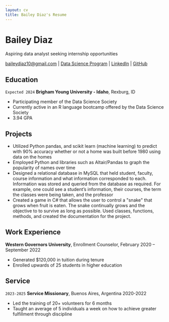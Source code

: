```yaml
---
layout: cv
title: Bailey Diaz's Resume
---
```

# Bailey Diaz
Aspiring data analyst seeking internship opportunities

<div id="webaddress">
<a href="baileydiaz10@gmail.com">baileydiaz10@gmail.com</a>
| <a href="https://byuidatascience.github.io/">Data Science Program</a>
| <a href="https://www.linkedin.com/in/bailey-diaz/">LinkedIn</a>
| <a href="https://github.com/baileydiaz/">GitHub</a>
</div>

<!-- https://www.monique.tech/the-art-of-markdown -->

## Education


`Expected 2024`
__Brigham Young University - Idaho__, Rexburg, ID

- Participating member of the Data Science Society
- Currently active in an R language bootcamp offered by the Data Science Society
- 3.94 GPA

## Projects
- Utilized Python pandas, and scikit learn (machine learning) to predict with 90% accuracy whether or not a home was built before 1980 using data on the homes
&nbsp;
- Employed Python and libraries such as Altair/Pandas to graph the popularity of names over time
&nbsp;
- Designed a relational database in MySQL that held student, faculty, course information and what information
corresponded to each. Information was stored and queried from the database as required. For example, one
could see a student’s information, their courses, the term the classes were being taken, and the professor
&nbsp;
- Created a game in C# that allows the user to control a "snake" that grows when fruit is eaten.  The snake continually grows and the objective to to survive as long as possible. Used classes, functions, methods, and created the documentation for the project. 

## Work Experience 

__Western Governors University__, Enrollment Counselor, February 2020 – September 2022
- Generated $120,000 in tuition during tenure
- Enrolled upwards of 25 students in higher education

## Service

`2023-2025`
__Service Missionary__, Buenos Aires, Argentina 2020-2022
- Led the training of 20+ volunteers for 6 months
- Taught an average of 5 individuals a week on how to achieve greater fulfillment through discipline



<!-- ### Footer

Last updated: May 2013 -->


